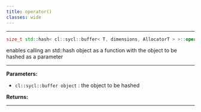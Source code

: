 ```yaml
---
title: operator()
classes: wide
---
```



---

```cpp
size_t std::hash< cl::sycl::buffer< T, dimensions, AllocatorT > >::operator()(const cl::sycl::buffer< T, dimensions, AllocatorT > &object) const
```


enables calling an std::hash object as a function with the object to be hashed as a parameter 


---
**Parameters:**

 - `cl::sycl::buffer object`
: the object to be hashed 

**Returns:** 

---
